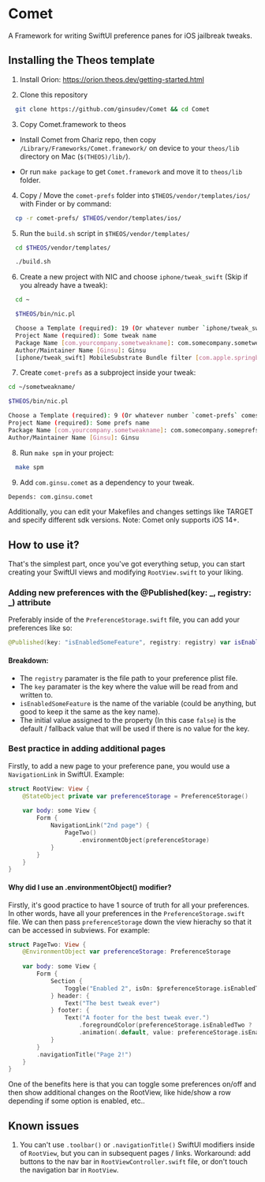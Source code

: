 
# Comet

A Framework for writing SwiftUI preference panes for iOS jailbreak tweaks.


## Installing the Theos template

1. Install Orion:
https://orion.theos.dev/getting-started.html

2. Clone this repository

```bash
  git clone https://github.com/ginsudev/Comet && cd Comet
```

3. Copy Comet.framework to theos
- Install Comet from Chariz repo, then copy `/Library/Frameworks/Comet.framework/` on device to your `theos/lib` directory on Mac (`$(THEOS)/lib/`).

- Or run `make package` to get `Comet.framework` and move it to `theos/lib` folder.

4. Copy / Move the `comet-prefs` folder into `$THEOS/vendor/templates/ios/` with Finder or by command:

```bash
  cp -r comet-prefs/ $THEOS/vendor/templates/ios/
```
5. Run the `build.sh` script in `$THEOS/vendor/templates/`

```bash
  cd $THEOS/vendor/templates/

  ./build.sh
```

6. Create a new project with NIC and choose `iphone/tweak_swift` (Skip if you already have a tweak):

```bash
  cd ~

  $THEOS/bin/nic.pl

  Choose a Template (required): 19 (Or whatever number `iphone/tweak_swift` comes in at)
  Project Name (required): Some tweak name
  Package Name [com.yourcompany.sometweakname]: com.somecompany.sometweakname
  Author/Maintainer Name [Ginsu]: Ginsu
  [iphone/tweak_swift] MobileSubstrate Bundle filter [com.apple.springboard]: [Press Enter]
```

7. Create `comet-prefs` as a subproject inside your tweak:

```bash
cd ~/sometweakname/

$THEOS/bin/nic.pl

Choose a Template (required): 9 (Or whatever number `comet-prefs` comes in at)
Project Name (required): Some prefs name
Package Name [com.yourcompany.sometweakname]: com.somecompany.someprefsname
Author/Maintainer Name [Ginsu]: Ginsu
```

8. Run `make spm` in your project:

```bash
  make spm
```

9. Add `com.ginsu.comet` as a dependency to your tweak.
```bash
Depends: com.ginsu.comet
```
Additionally, you can edit your Makefiles and changes settings like TARGET and specify different sdk versions. Note: Comet only supports iOS 14+.
## How to use it?

That's the simplest part, once you've got everything setup, you can start creating your SwiftUI views and modifying `RootView.swift` to your liking.

### Adding new preferences with the @Published(key: _, registry: _) attribute
Preferably inside of the `PreferenceStorage.swift` file, you can add your preferences like so:
```swift
@Published(key: "isEnabledSomeFeature", registry: registry) var isEnabledSomeFeature = false
```
#### Breakdown:
- The `registry` paramater is the file path to your preference plist file.
- The `key` paramater is the key where the value will be read from and written to.
- `isEnabledSomeFeature` is the name of the variable (could be anything, but good to keep it the same as the key name).
- The initial value assigned to the property (In this case `false`) is the default / fallback value that will be used if there is no value for the key.

### Best practice in adding additional pages
Firstly, to add a new page to your preference pane, you would use a `NavigationLink` in SwiftUI. Example:
```swift
struct RootView: View {
    @StateObject private var preferenceStorage = PreferenceStorage()
    
    var body: some View {
        Form {
            NavigationLink("2nd page") {
                PageTwo()
                    .environmentObject(preferenceStorage)
            }
        }
    }
}
```
#### Why did I use an .environmentObject() modifier?
Firstly, it's good practice to have 1 source of truth for all your preferences. In other words, have all your preferences in the `PreferenceStorage.swift` file. We can then pass `preferenceStorage` down the view hierachy so that it can be accessed in subviews. For example:

```swift
struct PageTwo: View {
    @EnvironmentObject var preferenceStorage: PreferenceStorage
    
    var body: some View {
        Form {
            Section {
                Toggle("Enabled 2", isOn: $preferenceStorage.isEnabledTwo)
            } header: {
                Text("The best tweak ever")
            } footer: {
                Text("A footer for the best tweak ever.")
                    .foregroundColor(preferenceStorage.isEnabledTwo ? .green : .red)
                    .animation(.default, value: preferenceStorage.isEnabledTwo)
            }
        }
        .navigationTitle("Page 2!")
    }
}
```
One of the benefits here is that you can toggle some preferences on/off and then show additional changes on the RootView, like hide/show a row depending if some option is enabled, etc..
## Known issues

1. You can't use `.toolbar()` or `.navigationTitle()` SwiftUI modifiers inside of `RootView`, but you can in subsequent pages / links. Workaround: add buttons to the nav bar in `RootViewController.swift` file, or don't touch the navigation bar in `RootView`.
